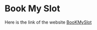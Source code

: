# Book My Slot
Here is the link of the website
[BooKMySlot](http://bookmyslot.infinityfreeapp.com/)
